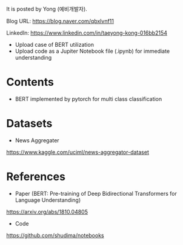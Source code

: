 
It is posted by Yong (예비개발자).

Blog URL: https://blog.naver.com/qbxlvnf11

LinkedIn: https://www.linkedin.com/in/taeyong-kong-016bb2154


- Upload case of BERT utilization
- Upload code as a Jupiter Notebook file (.ipynb) for immediate understanding


Contents
=============

- BERT implemented by pytorch for multi class classification

Datasets
=============

- News Aggregater

https://www.kaggle.com/uciml/news-aggregator-dataset


References
=============

- Paper (BERT: Pre-training of Deep Bidirectional Transformers for Language Understanding)

https://arxiv.org/abs/1810.04805

- Code

https://github.com/shudima/notebooks
